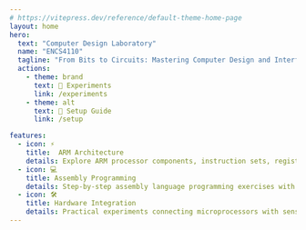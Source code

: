 ```yaml
---
# https://vitepress.dev/reference/default-theme-home-page
layout: home
hero:
  text: "Computer Design Laboratory"
  name: "ENCS4110"
  tagline: "From Bits to Circuits: Mastering Computer Design and Interfacing"
  actions:
    - theme: brand
      text: 🧭 Experiments
      link: /experiments
    - theme: alt
      text: 🚀 Setup Guide
      link: /setup

features:
  - icon: ⚡
    title:  ARM Architecture
    details: Explore ARM processor components, instruction sets, registers, and operating modes through structured lab exercises
  - icon: 💻
    title: Assembly Programming
    details: Step-by-step assembly language programming exercises with visual execution flow and register state monitoring
  - icon: 🛠️
    title: Hardware Integration
    details: Practical experiments connecting microprocessors with sensors, displays, and peripheral devices
---
```


